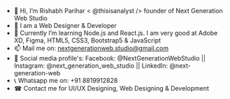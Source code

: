 - 👋 Hi, I’m Rishabh Parihar < @thisisanalyst /> founder of Next Generation Web Studio
- 👀 I am a Web Designer & Developer
- 🌱 Currently I’m learning Node.js and React.js. I am very good at Adobe XD, Figma, HTML5, CSS3, Bootstrap5 & JavaScript
- 📫 Mail me on: nextgenerationweb.studio@gmail.com
- 🔎 Social media profile's: Facebook: @NextGenerationWebStudio || Instagram: @next_generation_web_studio || LinkedIn: @next-generation-web
- 📞 Whatsapp me on: +91 8819912828
- ☎ Contact me for UI/UX Designing, Web Designing & Development

<!---thisisanalyst/thisisanalyst is a ✨ special ✨ repository because its `README.md` (this file) appears on your GitHub profile.
You can click the Preview link to take a look at your changes.--->
